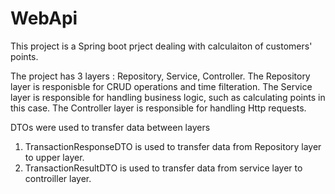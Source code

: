 # WebApi
This project is a Spring boot prject dealing with calculaiton of customers' points. 

The project has 3 layers : Repository, 
                           Service, 
                           Controller. 
The Repository layer is responisble for CRUD operations and time filteration. 
The Service layer is responsible for handling business logic, such as calculating points in this case. 
The Controller layer is responsible for handling Http requests. 

DTOs were used to transfer data between layers
1. TransactionResponseDTO is used to transfer data from Repository layer to upper layer. 
2. TransactionResultDTO is used to transfer data from service layer to controiller layer. 
